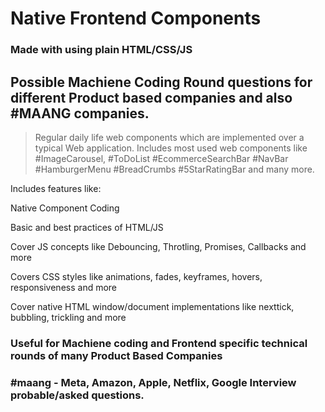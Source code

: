 # Native Frontend Components
### Made with using plain HTML/CSS/JS

## Possible Machiene Coding Round questions for different Product based companies and also #MAANG companies.

> Regular daily life web components which are implemented over a typical Web application.
> Includes most used web components like #ImageCarousel, #ToDoList #EcommerceSearchBar #NavBar #HamburgerMenu #BreadCrumbs #5StarRatingBar and many more.

Includes features like:

Native Component Coding
<br />

Basic and best practices of HTML/JS
<br />

Cover JS concepts like Debouncing, Throtling, Promises, Callbacks and more
<br />

Covers CSS styles like animations, fades, keyframes, hovers, responsiveness and more
<br />

Cover native HTML window/document implementations like nexttick, bubbling, trickling and more

### Useful for Machiene coding and Frontend specific technical rounds of many Product Based Companies
### #maang - Meta, Amazon, Apple, Netflix, Google Interview probable/asked questions.